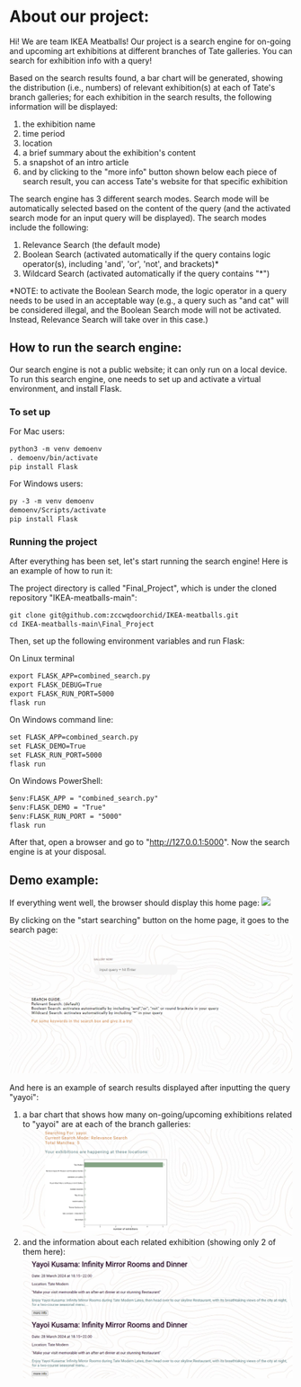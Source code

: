 # About our project:

Hi! We are team IKEA Meatballs!
Our project is a search engine for on-going and upcoming art exhibitions at different branches of Tate galleries.
You can search for exhibition info with a query!

Based on the search results found, a bar chart will be generated, showing the distribution (i.e., numbers) of relevant exhibition(s) at each of Tate's branch galleries; for each exhibition in the search results, the following information will be displayed:

1. the exhibition name
2. time period
3. location
4. a brief summary about the exhibition's content
5. a snapshot of an intro article
6. and by clicking to the "more info" button shown below each piece of search result, you can access Tate's website for that specific exhibition

The search engine has 3 different search modes. Search mode will be automatically selected based on the content of the query (and the activated search mode for an input query will be displayed). The search modes include the following:

1. Relevance Search (the default mode)
2. Boolean Search (activated automatically if the query contains logic operator(s), including 'and', 'or', 'not', and brackets)\*
3. Wildcard Search (activated automatically if the query contains "\*")

\*NOTE: to activate the Boolean Search mode, the logic operator in a query needs to be used in an acceptable way (e.g., a query such as "and cat" will be considered illegal, and the Boolean Search mode will not be activated. Instead, Relevance Search will take over in this case.)

## How to run the search engine:

Our search engine is not a public website; it can only run on a local device.
To run this search engine, one needs to set up and activate a virtual environment, and install Flask.

### To set up

For Mac users:

```
python3 -m venv demoenv
. demoenv/bin/activate
pip install Flask
```

For Windows users:

```
py -3 -m venv demoenv
demoenv/Scripts/activate
pip install Flask
```

### Running the project

After everything has been set, let's start running the search engine!
Here is an example of how to run it:

The project directory is called "Final_Project", which is under the cloned repository "IKEA-meatballs-main":

```
git clone git@github.com:zccwqdoorchid/IKEA-meatballs.git
cd IKEA-meatballs-main\Final_Project
```

Then, set up the following environment variables and run Flask:

On Linux terminal

```
export FLASK_APP=combined_search.py
export FLASK_DEBUG=True
export FLASK_RUN_PORT=5000
flask run
```

On Windows command line:

```
set FLASK_APP=combined_search.py
set FLASK_DEMO=True
set FLASK_RUN_PORT=5000
flask run
```

On Windows PowerShell:

```
$env:FLASK_APP = "combined_search.py"
$env:FLASK_DEMO = "True"
$env:FLASK_RUN_PORT = "5000"
flask run
```

After that, open a browser and go to "http://127.0.0.1:5000". Now the search engine is at your disposal.

## Demo example:

If everything went well, the browser should display this home page:
![](demo/demo_home_page.png)

By clicking on the "start searching" button on the home page, it goes to the search page:
![](demo/demo_search.png)

And here is an example of search results displayed after inputting the query "yayoi":

1. a bar chart that shows how many on-going/upcoming exhibitions related to "yayoi" are at each of the branch galleries:
   ![](demo/demo_search_result_1.png)
2. and the information about each related exhibition (showing only 2 of them here):
   ![](demo/demo_search_result_2.png)
